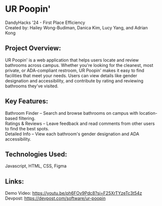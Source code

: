# UR Poopin'
DandyHacks '24 - First Place Efficiency
<br/>
Created by: Hailey Wong-Budiman, Danica Kim, Lucy Yang, and Adrian Kong

## Project Overview:
UR Poopin' is a web application that helps users locate and review bathrooms across campus. Whether you're looking for the cleanest, most private, or ADA-compliant restroom, UR Poopin' makes it easy to find facilities that meet your needs. Users can view details like gender designation and accessibility, and contribute by rating and reviewing bathrooms they've visited.

## Key Features:
Bathroom Finder – Search and browse bathrooms on campus with location-based filtering.
<br/>
Ratings & Reviews – Leave feedback and read comments from other users to find the best spots.
<br/>
Detailed Info – View each bathroom's gender designation and ADA accessibility.

## Technologies Used:
Javascript, HTML, CSS, Figma

## Links: 
Demo Video: https://youtu.be/ph6FOv9Pdc8?si=F25XrTYzeTc3t54z
<br/>
Devpost: https://devpost.com/software/ur-poopin

